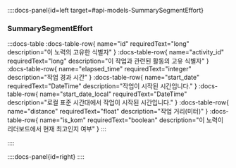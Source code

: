 ::::docs-panel{id=left target=#api-models-SummarySegmentEffort}

### SummarySegmentEffort

:::docs-table
:docs-table-row{
name="id"
requiredText="long"
description="이 노력의 고유한 식별자"
}
:docs-table-row{
name="activity_id"
requiredText="long"
description="이 작업과 관련된 활동의 고유 식별자"
}
:docs-table-row{
name="elapsed_time"
requiredText="integer"
description="작업 경과 시간"
}
:docs-table-row{
name="start_date"
requiredText="DateTime"
description="작업이 시작된 시간입니다."
}
:docs-table-row{
name="start_date_local"
requiredText="DateTime"
description="로컬 표준 시간대에서 작업이 시작된 시간입니다."
}
:docs-table-row{
name="distance"
requiredText="float"
description="작업 거리(미터)"
}
:docs-table-row{
name="is_kom"
requiredText="boolean"
description="이 노력이 리더보드에서 현재 최고인지 여부"
}
:::

::::

::::docs-panel{id=right}
::::
